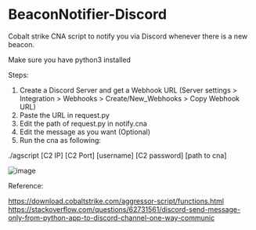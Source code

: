 # BeaconNotifier-Discord
Cobalt strike CNA script to notify you via Discord whenever there is a new beacon.

Make sure you have python3 installed

Steps:

1) Create a Discord Server and get a Webhook URL (Server settings > Integration > Webhooks > Create/New_Webhooks > Copy Webhook URL)
2) Paste the URL in request.py
3) Edit the path of request.py in notify.cna
4) Edit the message as you want (Optional)
5) Run the cna as following:

./agscript [C2 IP] [C2 Port] [username] [C2 password] [path to cna]


![image](https://user-images.githubusercontent.com/21979646/151166400-26fbd802-e8fa-4a72-afb6-b334fb935c83.png)




Reference:

https://download.cobaltstrike.com/aggressor-script/functions.html
https://stackoverflow.com/questions/62731561/discord-send-message-only-from-python-app-to-discord-channel-one-way-communic
